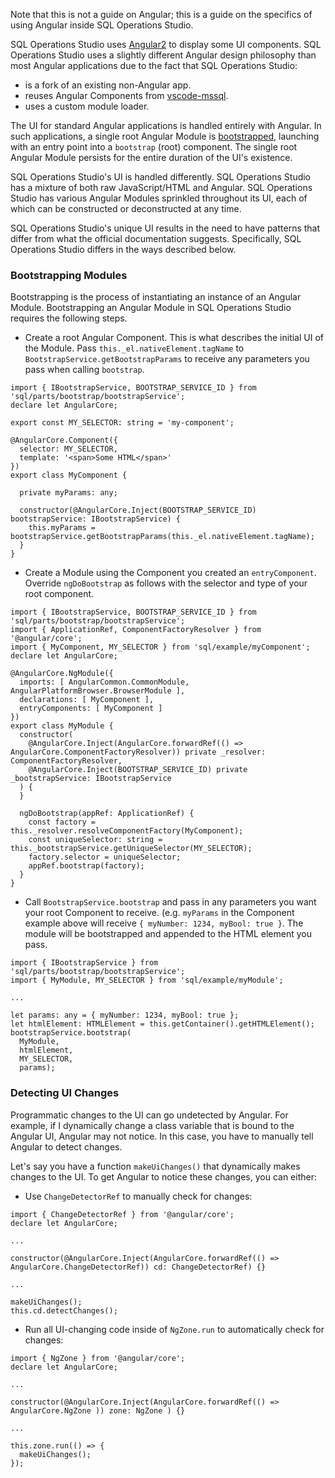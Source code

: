 Note that this is not a guide on Angular; this is a guide on the specifics of using Angular inside SQL Operations Studio. 

SQL Operations Studio uses [Angular2](https://angular.io/docs/ts/latest/quickstart.html) to display some UI components. SQL Operations Studio uses a slightly different Angular design philosophy than most Angular applications due to the fact that SQL Operations Studio:
- is a fork of an existing non-Angular app.
- reuses Angular Components from [vscode-mssql](https://github.com/Microsoft/vscode-mssql).
- uses a custom module loader.

The UI for standard Angular applications is handled entirely with Angular. In such applications, a single root Angular Module is [bootstrapped](https://angular.io/docs/ts/latest/guide/appmodule.html), launching with an entry point into a `bootstrap` (root) component. The single root Angular Module persists for the entire duration of the UI's existence. 

SQL Operations Studio's UI is handled differently. SQL Operations Studio has a mixture of both raw JavaScript/HTML and Angular. SQL Operations Studio has various Angular Modules sprinkled throughout its UI, each of which can be constructed or deconstructed at any time. 

SQL Operations Studio's unique UI results in the need to have patterns that differ from what the official documentation suggests. Specifically, SQL Operations Studio differs in the ways described below. 

### Bootstrapping Modules

Bootstrapping is the process of instantiating an instance of an Angular Module. Bootstrapping an Angular Module in SQL Operations Studio requires the following steps.

- Create a root Angular Component. This is what describes the initial UI of the Module. Pass `this._el.nativeElement.tagName` to `BootstrapService.getBootstrapParams` to receive any parameters you pass when calling `bootstrap`. 
```
import { IBootstrapService, BOOTSTRAP_SERVICE_ID } from 'sql/parts/bootstrap/bootstrapService';
declare let AngularCore;

export const MY_SELECTOR: string = 'my-component';

@AngularCore.Component({
  selector: MY_SELECTOR,
  template: '<span>Some HTML</span>'
})
export class MyComponent {

  private myParams: any;

  constructor(@AngularCore.Inject(BOOTSTRAP_SERVICE_ID) bootstrapService: IBootstrapService) {
    this.myParams = bootstrapService.getBootstrapParams(this._el.nativeElement.tagName);
  }
}
```

- Create a Module using the Component you created an `entryComponent`. Override `ngDoBootstrap` as follows with the selector and type of your root component. 
```
import { IBootstrapService, BOOTSTRAP_SERVICE_ID } from 'sql/parts/bootstrap/bootstrapService';
import { ApplicationRef, ComponentFactoryResolver } from '@angular/core';
import { MyComponent, MY_SELECTOR } from 'sql/example/myComponent';
declare let AngularCore;

@AngularCore.NgModule({
  imports: [ AngularCommon.CommonModule, AngularPlatformBrowser.BrowserModule ],
  declarations: [ MyComponent ], 
  entryComponents: [ MyComponent ]
})
export class MyModule {
  constructor(
    @AngularCore.Inject(AngularCore.forwardRef(() => AngularCore.ComponentFactoryResolver)) private _resolver: ComponentFactoryResolver,
    @AngularCore.Inject(BOOTSTRAP_SERVICE_ID) private _bootstrapService: IBootstrapService
  ) {
  }

  ngDoBootstrap(appRef: ApplicationRef) {
    const factory = this._resolver.resolveComponentFactory(MyComponent);
    const uniqueSelector: string = this._bootstrapService.getUniqueSelector(MY_SELECTOR);
    factory.selector = uniqueSelector;
    appRef.bootstrap(factory);
  }
}
```
- Call `BootstrapService.bootstrap` and pass in any parameters you want your root Component to receive. (e.g. `myParams` in the Component example above will receive `{ myNumber: 1234, myBool: true }`.  The module will be bootstrapped and appended to the HTML element you pass. 
```
import { IBootstrapService } from 'sql/parts/bootstrap/bootstrapService';
import { MyModule, MY_SELECTOR } from 'sql/example/myModule';

... 

let params: any = { myNumber: 1234, myBool: true };
let htmlElement: HTMLElement = this.getContainer().getHTMLElement();
bootstrapService.bootstrap(
  MyModule,
  htmlElement,
  MY_SELECTOR,
  params);

```

### Detecting UI Changes

Programmatic changes to the UI can go undetected by Angular. For example, if I dynamically change a class variable that is bound to the Angular UI, Angular may not notice. In this case, you have to manually tell Angular to detect changes.  

Let's say you have a function `makeUiChanges()` that dynamically makes changes to the UI. To get Angular to notice these changes, you can either:
- Use `ChangeDetectorRef` to manually check for changes:
```
import { ChangeDetectorRef } from '@angular/core';
declare let AngularCore;

...

constructor(@AngularCore.Inject(AngularCore.forwardRef(() => AngularCore.ChangeDetectorRef)) cd: ChangeDetectorRef) {}

...

makeUiChanges();
this.cd.detectChanges();
```

- Run all UI-changing code inside of `NgZone.run` to automatically check for changes:
```
import { NgZone } from '@angular/core';
declare let AngularCore;

...

constructor(@AngularCore.Inject(AngularCore.forwardRef(() => AngularCore.NgZone )) zone: NgZone ) {}

...

this.zone.run(() => {
  makeUiChanges();
});

```
